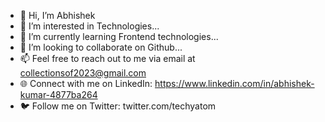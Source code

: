 - 👋 Hi, I’m Abhishek
- 👀 I’m interested in Technologies...
- 🌱 I’m currently learning Frontend technologies...
- 💞️ I’m looking to collaborate on Github...
- 📫 Feel free to reach out to me via email at collectionsof2023@gmail.com
- 🌐 Connect with me on LinkedIn: https://www.linkedin.com/in/abhishek-kumar-4877ba264
- 🐦 Follow me on Twitter: twitter.com/techyatom

<!---
Abhishekkr0/
Abhishekkr0 is a ✨ special ✨ repository because its `README.md` (this file) appears on your GitHub profile.
You can click the Preview link to take a look at your changes.
--->
